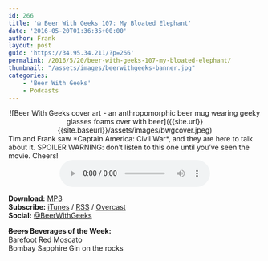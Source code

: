 ```yaml
---
id: 266
title: '☊ Beer With Geeks 107: My Bloated Elephant'
date: '2016-05-20T01:36:35+00:00'
author: Frank
layout: post
guid: 'https://34.95.34.211/?p=266'
permalink: /2016/5/20/beer-with-geeks-107-my-bloated-elephant/
thumbnail: "/assets/images/beerwithgeeks-banner.jpg"
categories:
    - 'Beer With Geeks'
    - Podcasts
---
```

<div markdown="1" style="text-align: center;">
![Beer With Geeks cover art - an anthropomorphic beer mug wearing geeky glasses foams over with beer]({{site.url}}{{site.baseurl}}/assets/images/bwgcover.jpeg)
</div>
Tim and Frank saw *Captain America: Civil War*, and they are here to talk about it. SPOILER WARNING: don’t listen to this one until you’ve seen the movie. Cheers!

<div markdown="1" style="text-align: center;">
<audio controls="controls"><source src="http://www.podtrac.com/pts/redirect.mp3/archive.org/download/BWG107/BWG107.mp3" type="audio/mpeg"></source><embed height="80px" width="100px"></embed> Your browser does not support this audio</audio>
</div>

**Download:** [MP3](http://www.podtrac.com/pts/redirect.mp3/archive.org/download/BWG107/BWG107.mp3)  
**Subscribe:** [iTunes](https://itunes.apple.com/us/podcast/beer-with-geeks/id910485914?mt=2) / [RSS](http://feeds.feedburner.com/beerwithgeeks) / [Overcast](https://overcast.fm/itunes910485914/beer-with-geeks-a-geek-pop-culture-podcast)  
**Social:** [@BeerWithGeeks](https://twitter.com/beerwithgeeks)

**<strike>Beers</strike> Beverages of the Week:**   
Barefoot Red Moscato  
Bombay Sapphire Gin on the rocks